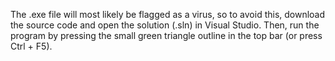 The .exe file will most likely be flagged as a virus, so to avoid this, download the source code and open the solution (.sln) in Visual Studio. Then, run the program by pressing the small green triangle outline in the top bar (or press Ctrl + F5).
